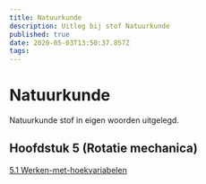 ```yaml
---
title: Natuurkunde
description: Uitleg bij stof Natuurkunde
published: true
date: 2020-05-03T13:50:37.857Z
tags: 
---
```


# Natuurkunde	
Natuurkunde stof in eigen woorden uitgelegd.

## Hoofdstuk 5 (Rotatie mechanica)
[5.1 Werken-met-hoekvariabelen](/Werken-met-hoekvariabelen)
